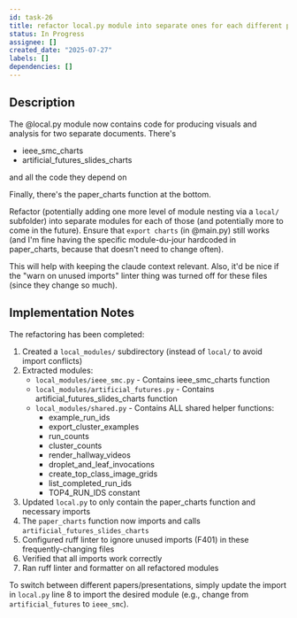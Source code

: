 ```yaml
---
id: task-26
title: refactor local.py module into separate ones for each different paper/deck
status: In Progress
assignee: []
created_date: "2025-07-27"
labels: []
dependencies: []
---
```


## Description

The @local.py module now contains code for producing visuals and analysis for
two separate documents. There's

- ieee_smc_charts
- artificial_futures_slides_charts

and all the code they depend on

Finally, there's the paper_charts function at the bottom.

Refactor (potentially adding one more level of module nesting via a `local/`
subfolder) into separate modules for each of those (and potentially more to come
in the future). Ensure that `export charts` (in @main.py) still works (and I'm
fine having the specific module-du-jour hardcoded in paper_charts, because that
doesn't need to change often).

This will help with keeping the claude context relevant. Also, it'd be nice if
the "warn on unused imports" linter thing was turned off for these files (since
they change so much).

## Implementation Notes

The refactoring has been completed:

1. Created a `local_modules/` subdirectory (instead of `local/` to avoid import conflicts)
2. Extracted modules:
   - `local_modules/ieee_smc.py` - Contains ieee_smc_charts function
   - `local_modules/artificial_futures.py` - Contains artificial_futures_slides_charts function
   - `local_modules/shared.py` - Contains ALL shared helper functions:
     - example_run_ids
     - export_cluster_examples
     - run_counts
     - cluster_counts
     - render_hallway_videos
     - droplet_and_leaf_invocations
     - create_top_class_image_grids
     - list_completed_run_ids
     - TOP4_RUN_IDS constant
3. Updated `local.py` to only contain the paper_charts function and necessary imports
4. The `paper_charts` function now imports and calls `artificial_futures_slides_charts`
5. Configured ruff linter to ignore unused imports (F401) in these frequently-changing files
6. Verified that all imports work correctly
7. Ran ruff linter and formatter on all refactored modules

To switch between different papers/presentations, simply update the import in `local.py` line 8 to import the desired module (e.g., change from `artificial_futures` to `ieee_smc`).
